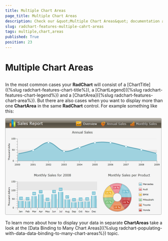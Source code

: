 ```yaml
---
title: Multiple Chart Areas
page_title: Multiple Chart Areas
description: Check our &quot;Multiple Chart Areas&quot; documentation article for the RadChart WPF control.
slug: radchart-features-multiple-cahrt-areas
tags: multiple,chart,areas
published: True
position: 23
---
```


# Multiple Chart Areas



## 

In the most common cases your __RadChart__ will consist of a [ChartTitle]({%slug radchart-features-chart-title%}), a [ChartLegend]({%slug radchart-features-chart-legend%}) and a [ChartArea]({%slug radchart-features-chart-area%}). But there are also cases when you want to display more than one __ChartArea__ in the same __RadChart__ control. For example something like this:

![](images/RadChart_Multiple_ChartAreas_01.png)

To learn more about how to display your data in separate __ChartAreas__ take a look at the [Data Binding to Many Chart Areas]({%slug radchart-populating-with-data-data-binding-to-many-chart-areas%}) topic.
